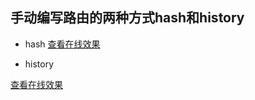 ## 手动编写路由的两种方式hash和history

- hash
 [查看在线效果](https://xiaokuaizi.github.io/cases-js/router/hash.html)
 
- history

[查看在线效果](https://xiaokuaizi.github.io/cases-js/router/history.html)